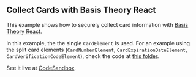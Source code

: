 ## Collect Cards with Basis Theory React


This example shows how to securely collect card information with [Basis Theory React](https://github.com/Basis-Theory/basis-theory-react).

In this example, the the single `CardElement` is used.
For an example using the split card elements (`CardNumberElement`, `CardExpirationDateElement`, `CardVerificationCodeElement`), check the code at [this folder](https://github.com/Basis-Theory/basis-theory-js-examples/tree/master/collect-cards-with-split-elements-react).

See it live at [CodeSandbox](https://codesandbox.io/embed/github/Basis-Theory/basis-theory-js-examples/tree/master/collect-cards-with-elements-react?module=/src/App.tsx,/src/CheckoutForm.tsx).
